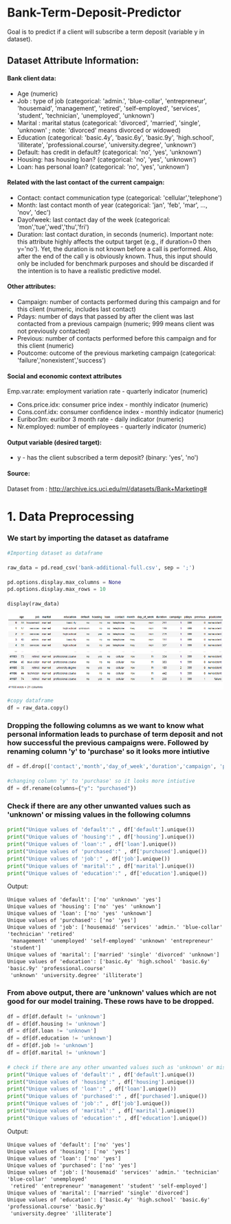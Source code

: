 # Bank-Term-Deposit-Predictor
Goal is to predict if a client will subscribe a term deposit (variable y in dataset).

## Dataset Attribute Information:
#### Bank client data:
* Age (numeric)
* Job : type of job (categorical: 'admin.', 'blue-collar', 'entrepreneur', 'housemaid', 'management', 'retired', 'self-employed', 'services', 'student', 'technician', 'unemployed', 'unknown')
* Marital : marital status (categorical: 'divorced', 'married', 'single', 'unknown' ; note: 'divorced' means divorced or widowed)
* Education (categorical: 'basic.4y', 'basic.6y', 'basic.9y', 'high.school', 'illiterate', 'professional.course', 'university.degree', 'unknown')
* Default: has credit in default? (categorical: 'no', 'yes', 'unknown')
* Housing: has housing loan? (categorical: 'no', 'yes', 'unknown')
* Loan: has personal loan? (categorical: 'no', 'yes', 'unknown')
#### Related with the last contact of the current campaign:
* Contact: contact communication type (categorical:
'cellular','telephone')
* Month: last contact month of year (categorical: 'jan', 'feb', 'mar',
…, 'nov', 'dec')
* Dayofweek: last contact day of the week (categorical:
'mon','tue','wed','thu','fri')
* Duration: last contact duration, in seconds (numeric). Important
note: this attribute highly affects the output target (e.g., if
duration=0 then y='no'). Yet, the duration is not known before a call
is performed. Also, after the end of the call y is obviously known.
Thus, this input should only be included for benchmark purposes and
should be discarded if the intention is to have a realistic
predictive model.
#### Other attributes:
* Campaign: number of contacts performed during this campaign and for
this client (numeric, includes last contact)
* Pdays: number of days that passed by after the client was last
contacted from a previous campaign (numeric; 999 means client was not
previously contacted)
* Previous: number of contacts performed before this campaign and for
this client (numeric)
* Poutcome: outcome of the previous marketing campaign (categorical:
'failure','nonexistent','success')
#### Social and economic context attributes
Emp.var.rate: employment variation rate - quarterly indicator
(numeric)
* Cons.price.idx: consumer price index - monthly indicator (numeric)
* Cons.conf.idx: consumer confidence index - monthly indicator
(numeric)
* Euribor3m: euribor 3 month rate - daily indicator (numeric)
* Nr.employed: number of employees - quarterly indicator (numeric)
#### Output variable (desired target):
* y - has the client subscribed a term deposit? (binary: 'yes', 'no')

#### Source:
Dataset from : http://archive.ics.uci.edu/ml/datasets/Bank+Marketing#

# 1. Data Preprocessing

### We start by importing the dataset as dataframe
```python
#Importing dataset as dataframe

raw_data = pd.read_csv('bank-additional-full.csv', sep = ';')

pd.options.display.max_columns = None
pd.options.display.max_rows = 10

display(raw_data)
```
<img src="README_src/bankdf.PNG" alt="Dataframe" width=1000>

```python
#copy dataframe
df = raw_data.copy()
```

### Dropping the following columns as we want to know what personal information leads to purchase of term deposit and not how successful the previous campaigns were. Followed by renaming column 'y' to 'purchase' so it looks more intiutive
```python
df = df.drop(['contact','month','day_of_week','duration','campaign', 'pdays', 'previous', 'poutcome'], axis=1)

#changing column 'y' to 'purchase' so it looks more intiutive
df = df.rename(columns={"y": "purchased"})

```
### Check if there are any other unwanted values such as 'unknown' or missing values in the following columns
```python
print("Unique values of 'default':" , df['default'].unique())
print("Unique values of 'housing':" , df['housing'].unique())
print("Unique values of 'loan':" , df['loan'].unique())
print("Unique values of 'purchased':" , df['purchased'].unique())
print("Unique values of 'job':" , df['job'].unique())
print("Unique values of 'marital':" , df['marital'].unique())
print("Unique values of 'education':" , df['education'].unique())

```
Output:

```
Unique values of 'default': ['no' 'unknown' 'yes']
Unique values of 'housing': ['no' 'yes' 'unknown']
Unique values of 'loan': ['no' 'yes' 'unknown']
Unique values of 'purchased': ['no' 'yes']
Unique values of 'job': ['housemaid' 'services' 'admin.' 'blue-collar' 'technician' 'retired'
 'management' 'unemployed' 'self-employed' 'unknown' 'entrepreneur'
 'student']
Unique values of 'marital': ['married' 'single' 'divorced' 'unknown']
Unique values of 'education': ['basic.4y' 'high.school' 'basic.6y' 'basic.9y' 'professional.course'
 'unknown' 'university.degree' 'illiterate']
```

### From above output, there are 'unknown' values which are not good for our model training. These rows have to be dropped.
```python
df = df[df.default != 'unknown']
df = df[df.housing != 'unknown']
df = df[df.loan != 'unknown']
df = df[df.education != 'unknown']
df = df[df.job != 'unknown']
df = df[df.marital != 'unknown']

# check if there are any other unwanted values such as 'unknown' or missing values in the following columns
print("Unique values of 'default':" , df['default'].unique())
print("Unique values of 'housing':" , df['housing'].unique())
print("Unique values of 'loan':" , df['loan'].unique())
print("Unique values of 'purchased':" , df['purchased'].unique())
print("Unique values of 'job':" , df['job'].unique())
print("Unique values of 'marital':" , df['marital'].unique())
print("Unique values of 'education':" , df['education'].unique())

```

Output:
```
Unique values of 'default': ['no' 'yes']
Unique values of 'housing': ['no' 'yes']
Unique values of 'loan': ['no' 'yes']
Unique values of 'purchased': ['no' 'yes']
Unique values of 'job': ['housemaid' 'services' 'admin.' 'technician' 'blue-collar' 'unemployed'
 'retired' 'entrepreneur' 'management' 'student' 'self-employed']
Unique values of 'marital': ['married' 'single' 'divorced']
Unique values of 'education': ['basic.4y' 'high.school' 'basic.6y' 'professional.course' 'basic.9y'
 'university.degree' 'illiterate']
```
